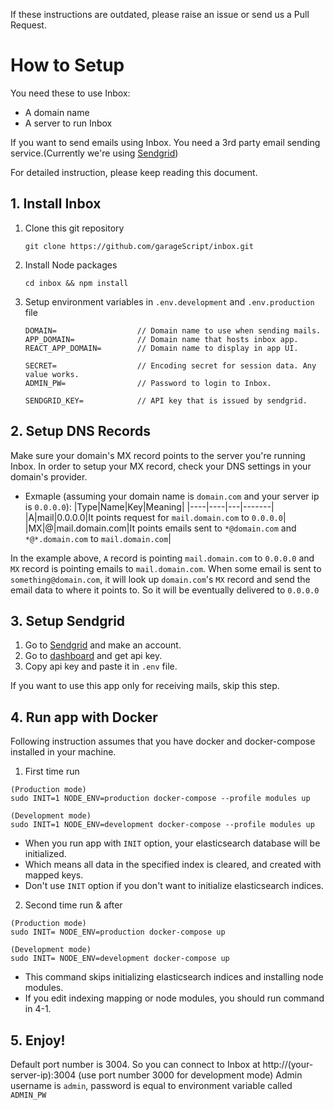 If these instructions are outdated, please raise an issue or send us a Pull Request.

# How to Setup

You need these to use Inbox:

- A domain name
- A server to run Inbox

If you want to send emails using Inbox. You need a 3rd party email sending service.(Currently we're using [Sendgrid](https://sendgrid.com/))

For detailed instruction, please keep reading this document.

## 1. Install Inbox

1. Clone this git repository
   ```
   git clone https://github.com/garageScript/inbox.git
   ```
2. Install Node packages
   ```
   cd inbox && npm install
   ```
3. Setup environment variables in `.env.development` and `.env.production` file

   ```
   DOMAIN=                  // Domain name to use when sending mails.
   APP_DOMAIN=              // Domain name that hosts inbox app.
   REACT_APP_DOMAIN=        // Domain name to display in app UI.

   SECRET=                  // Encoding secret for session data. Any value works.
   ADMIN_PW=                // Password to login to Inbox.

   SENDGRID_KEY=            // API key that is issued by sendgrid.
   ```

## 2. Setup DNS Records

Make sure your domain's MX record points to the server you're running Inbox. In order to setup your MX record, check your DNS settings in your domain's provider.

- Exmaple (assuming your domain name is `domain.com` and your server ip is `0.0.0.0`):
  |Type|Name|Key|Meaning|
  |----|----|---|-------|
  |A|mail|0.0.0.0|It points request for `mail.domain.com` to `0.0.0.0`|
  |MX|@|mail.domain.com|It points emails sent to `*@domain.com` and `*@*.domain.com` to `mail.domain.com`|

In the example above, `A` record is pointing `mail.domain.com` to `0.0.0.0` and `MX` record is pointing emails to `mail.domain.com`. When some email is sent to `something@domain.com`, it will look up `domain.com`'s `MX` record and send the email data to where it points to. So it will be eventually delivered to `0.0.0.0`

## 3. Setup Sendgrid

1. Go to [Sendgrid](https://sendgrid.com/) and make an account.
2. Go to [dashboard](https://app.sendgrid.com/guide/integrate/langs/nodejs) and get api key.
3. Copy api key and paste it in `.env` file.

If you want to use this app only for receiving mails, skip this step.

## 4. Run app with Docker

Following instruction assumes that you have docker and docker-compose installed in your machine.

   1. First time run

   ```
   (Production mode)
   sudo INIT=1 NODE_ENV=production docker-compose --profile modules up

   (Development mode)
   sudo INIT=1 NODE_ENV=development docker-compose --profile modules up
   ```

   - When you run app with `INIT` option, your elasticsearch database will be initialized.
   - Which means all data in the specified index is cleared, and created with mapped keys.
   - Don't use `INIT` option if you don't want to initialize elasticsearch indices.
   
   2. Second time run & after

   ```
   (Production mode)
   sudo INIT= NODE_ENV=production docker-compose up

   (Development mode)
   sudo INIT= NODE_ENV=development docker-compose up
   ```
   
   - This command skips initializing elasticsearch indices and installing node modules.
   - If you edit indexing mapping or node modules, you should run command in 4-1.


## 5. Enjoy!

Default port number is 3004. So you can connect to Inbox at http://(your-server-ip):3004 (use port number 3000 for development mode)
Admin username is `admin`, password is equal to environment variable called `ADMIN_PW`
